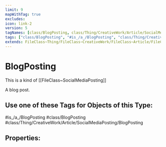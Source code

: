 ```yaml
---
limit: 9
mapWithTag: true
excludes:
icon: link-2
version: 5
tagNames: [class/BlogPosting, class/Thing/CreativeWork/Article/SocialMediaPosting/BlogPosting, is_a_/BlogPosting, schema-org/BlogPosting]
tags: ["class/BlogPosting", "#is_/a_/BlogPosting", "class/Thing/CreativeWork/Article/SocialMediaPosting/BlogPosting"]
extends: FileClass~Thing/FileClass~CreativeWork/FileClass~Article/FileClass~SocialMediaPosting
---
```


# BlogPosting
This is a kind of [[FileClass~SocialMediaPosting]]

A blog post.


## Use one of these Tags for Objects of this Type:

#is_/a_/BlogPosting
#class/BlogPosting
#class/Thing/CreativeWork/Article/SocialMediaPosting/BlogPosting

## Properties:



